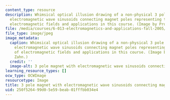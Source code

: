 ```yaml
---
content_type: resource
description: Whimsical optical illusion drawing of a non-physical 3 pole magnet with
  electromagnetic wave sinusoids connecting magnet poles representing the study of
  electromagnetic fields and applications in this course. (Image by Prof. Markus Zahn.)
file: /media/courses/6-013-electromagnetics-and-applications-fall-2005/250f526499d05e59beab01fffbb034e4_6-013f05.jpg
file_type: image/jpeg
image_metadata:
  caption: Whimsical optical illusion drawing of a non-physical 3 pole magnet with
    electromagnetic wave sinusoids connecting magnet poles representing the study
    of electromagnetic fields and applications in this course. (Image by Prof. Markus
    Zahn.)
  credit: ''
  image-alt: 3 pole magnet with electromagnetic wave sinusoids connecting magnet poles.
learning_resource_types: []
ocw_type: OCWImage
resourcetype: Image
title: 3 pole magnet with electromagnetic wave sinusoids connecting magnet poles
uid: 250f5264-99d0-5e59-beab-01fffbb034e4
---
```

